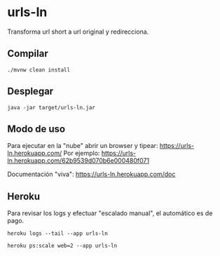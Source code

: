 # urls-ln
Transforma url short a url original y redirecciona.

## Compilar

```
./mvnw clean install
```
## Desplegar

```
java -jar target/urls-ln.jar
```
## Modo de uso
Para ejecutar en la "nube" abrir un browser y tipear:
https://urls-ln.herokuapp.com/<id>
Por ejemplo: 
https://urls-ln.herokuapp.com/62b9539d070b6e000480f071

Documentación "viva":
https://urls-ln.herokuapp.com/doc



## Heroku

Para revisar los logs y efectuar "escalado manual", el automático es de pago.
```
heroku logs --tail --app urls-ln

heroku ps:scale web=2 --app urls-ln
```


